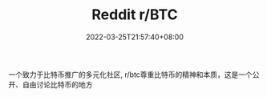 ﻿---
weight: 
title: "Reddit r/BTC"
description: "一个致力于比特币推广的多元化社区, r/btc尊重比特币的精神和本质，这是一个公开、自由讨论比特币的地方"
date: 2022-03-25T21:57:40+08:00
lastmod: 2022-03-25T16:45:40+08:00
draft: false
authors: ["Metabd"]
featuredImage: "reddit-r-btc.png"
link: ""
tags: ["元宇宙社区","Reddit r/BTC"]
categories: ["navigation"]
navigation: ["元宇宙社区"]
lightgallery: true
toc: true
pinned: false
recommend: false
recommend1: false
---
一个致力于比特币推广的多元化社区, r/btc尊重比特币的精神和本质，这是一个公开、自由讨论比特币的地方
